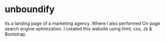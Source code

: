 # unboundify
Its a landing page of a marketing agency. Where I also performed On page search engine optimization. I created this website using html, css, Js &amp; Bootstrap.
